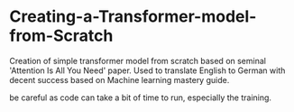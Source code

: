 # Creating-a-Transformer-model-from-Scratch
Creation of simple transformer model from scratch based on seminal 'Attention Is All You Need' paper. Used to translate English to German with decent success based on Machine learning mastery guide.

be careful as code can take a bit of time to run, especially the training.

